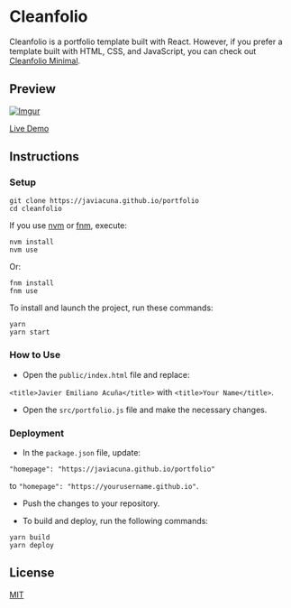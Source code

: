 # Cleanfolio

Cleanfolio is a portfolio template built with React. However, if you prefer a template built with HTML, CSS, and JavaScript, you can check out [Cleanfolio Minimal](https://github.com/rjshkhr/cleanfolio-minimal).

## Preview

[![Imgur](https://imgur.com/FwDMNEM.gif)](https://javiacuna.github.io/portfolio)

[Live Demo](https://javiacuna.github.io/portfolio)

## Instructions

### Setup

```shell
git clone https://javiacuna.github.io/portfolio
cd cleanfolio
```

If you use [nvm](https://github.com/nvm-sh/nvm) or [fnm](https://github.com/Schniz/fnm), execute:

```shell
nvm install
nvm use
```

Or:

```shell
fnm install
fnm use
```

To install and launch the project, run these commands:

```shell
yarn
yarn start
```

### How to Use

- Open the `public/index.html` file and replace:

`<title>Javier Emiliano Acuña</title>` with `<title>Your Name</title>`.

- Open the `src/portfolio.js` file and make the necessary changes.

### Deployment

- In the `package.json` file, update:

`"homepage": "https://javiacuna.github.io/portfolio"`

to `"homepage": "https://yourusername.github.io"`.

- Push the changes to your repository.

- To build and deploy, run the following commands:

```shell
yarn build
yarn deploy
```

## License

[MIT](https://choosealicense.com/licenses/mit/)

